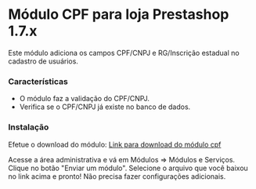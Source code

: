 # Módulo CPF para loja Prestashop 1.7.x

Este módulo adiciona os campos CPF/CNPJ e RG/Inscrição estadual no cadastro de usuários.

### Características
- O módulo faz a validação do CPF/CNPJ.
- Verifica se o CPF/CNPJ já existe no banco de dados.

### Instalação
Efetue o download do módulo:
[Link para download do módulo cpf](https://github.com/edersondev/psmodcpf/releases/download/2.0.6/psmodcpf-2.0.6.zip)

Acesse a área administrativa e vá em Módulos => Módulos e Serviços.
Clique no botão "Enviar um módulo". Selecione o arquivo que você baixou no link acima e pronto! Não precisa fazer configurações adicionais.
